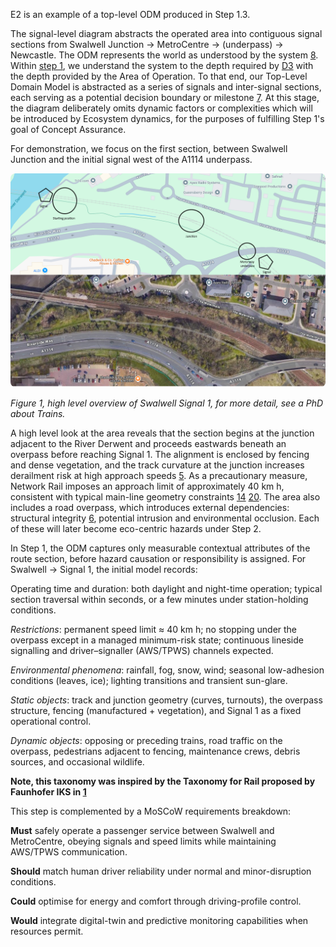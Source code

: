E2 is an example of a top-level ODM produced in Step 1.3.

The signal-level diagram abstracts the operated area into contiguous signal sections from Swalwell Junction → MetroCentre → (underpass) → Newcastle. The ODM represents the world as understood by the system [8](cite:8). Within [step 1](/#/steps/1-concept-assurance), we understand the system to the depth required by [D3](ref:d3) with the depth provided by the Area of Operation. To that end, our Top-Level Domain Model is abstracted as a series of signals and inter-signal sections, each serving as a potential decision boundary or milestone [7](cite:7). At this stage, the diagram deliberately omits dynamic factors or complexities which will be introduced by Ecosystem dynamics, for the purposes of fulfilling Step 1's goal of Concept Assurance.

For demonstration, we focus on the first section, between Swalwell Junction and the initial signal west of the A1114 underpass. 

<img src="/Images/jctnoverview.png"
     alt="Figure 1"
     style="width:800px;max-width:100%;height:auto;border-radius:8px;" />

*Figure 1, high level overview of Swalwell Signal 1, for more detail, see a PhD about Trains.*

A high level look at the area reveals that the section begins at the junction adjacent to the River Derwent and proceeds eastwards beneath an overpass before reaching Signal 1. The alignment is enclosed by fencing and dense vegetation, and the track curvature at the junction increases derailment risk at high approach speeds [5](cite:5). As a precautionary measure, Network Rail imposes an approach limit of approximately 40 km h, consistent with typical main-line geometry constraints [14](cite:14) [20](cite:20). The area also includes a road overpass, which introduces external dependencies: structural integrity [6](cite:6), potential intrusion and environmental occlusion. Each of these will later become eco-centric hazards under Step 2.

In Step 1, the ODM captures only measurable contextual attributes of the route section, before hazard causation or responsibility is assigned. For Swalwell → Signal 1, the initial model records:

Operating time and duration: both daylight and night-time operation; typical section traversal within seconds, or a few minutes under station-holding conditions.

*Restrictions*: permanent speed limit ≈ 40 km h; no stopping under the overpass except in a managed minimum-risk state; continuous lineside signalling and driver–signaller (AWS/TPWS) channels expected.

*Environmental phenomena*: rainfall, fog, snow, wind; seasonal low-adhesion conditions (leaves, ice); lighting transitions and transient sun-glare.

*Static objects*: track and junction geometry (curves, turnouts), the overpass structure, fencing (manufactured + vegetation), and Signal 1 as a fixed operational control.

*Dynamic objects*: opposing or preceding trains, road traffic on the overpass, pedestrians adjacent to fencing, maintenance crews, debris sources, and occasional wildlife.

**Note, this taxonomy was inspired by the Taxonomy for Rail proposed by Faunhofer IKS in [1](ref:1)**

This step is complemented by a MoSCoW requirements breakdown:

**Must** safely operate a passenger service between Swalwell and MetroCentre, obeying signals and speed limits while maintaining AWS/TPWS communication.

**Should** match human driver reliability under normal and minor-disruption conditions.

**Could** optimise for energy and comfort through driving-profile control.

**Would** integrate digital-twin and predictive monitoring capabilities when resources permit.